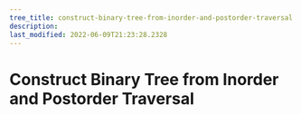 ```yaml
---
tree_title: construct-binary-tree-from-inorder-and-postorder-traversal
description: 
last_modified: 2022-06-09T21:23:28.2328
---
```


# Construct Binary Tree from Inorder and Postorder Traversal
